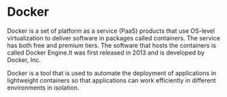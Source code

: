 # Docker

Docker is a set of platform as a service (PaaS) products that use OS-level virtualization to deliver software in packages called containers. The service has both free and premium tiers. The software that hosts the containers is called Docker Engine.It was first released in 2013 and is developed by Docker, Inc.

Docker is a tool that is used to automate the deployment of applications in lightweight containers so that applications can work efficiently in different environments in isolation.